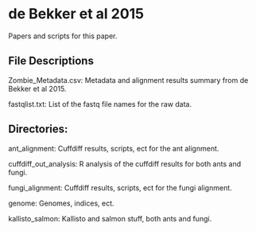 # de Bekker et al 2015
Papers and scripts for this paper.

## File Descriptions

Zombie_Metadata.csv:
Metadata and alignment results summary from de Bekker et al 2015.

fastqlist.txt:
List of the fastq file names for the raw data.

## Directories:

ant_alignment:
Cuffdiff results, scripts, ect for the ant alignment.

cuffdiff_out_analysis:
R analysis of the cuffdiff results for both ants and fungi.

fungi_alignment:
Cuffdiff results, scripts, ect for the fungi alignment.

genome:
Genomes, indices, ect.

kallisto_salmon:
Kallisto and salmon stuff, both ants and fungi.
